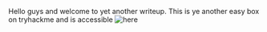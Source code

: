 Hello guys and welcome to yet another writeup. This is ye another easy box on tryhackme and is accessible ![here](https://tryhackme.com/room/archangel)
